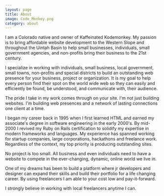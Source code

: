 ```yaml
---
layout: page
title: About
image: Code_Monkey.png
category: about
---
```


  <p>I am a Colorado native and owner of Kaffeinated Kodemonkey. My passion is to bring affordable website development to the Western Slope and throughout the Uintah Basin to help small businesses, individuals, small government agencies, and non-profits bring their business to the 21st century.</p>

  <p>I specialize in working with individuals, small business, local government, small towns, non-profits and special districts to build an outstanding web presence for your business, project or organization. It is my goal to help every person find their spot on the world wide web so they can easily and efficiently be found, be understood, and communicate with, their audience.</p>

  <p>The pride I take in my work comes through on your site. I'm not just building websites. I'm building web presences and a network of lasting connections one client at a time.</p>

  <p>I began my career back in 1995 when I first learned HTML and earned my associate's degree in software engineering in the early 2000's. By mid-2000 I revived my Ruby on Rails certification to solidify my expertise in modern frameworks and languages. My experience has spanned working for startup companies, large corporations, hackathons and freelance work. Regardless of the context, my top priority is producing outstanding sites.</p>

  <p>No project is too small. All business and even individuals need to have a website to compete in the ever-changing, dynamic, online world we live in.</p>

  <p>One of my dreams has been to build a platform where jr developers and designer can expand their skills and build their portfolio for a life changing career.
  By using freelancers I am able to your cost low and pay-it-forward.</p>

  <p>I strongly believe in working with local freelancers anytime I can.</p>

  &nbsp;
